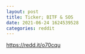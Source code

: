 ```yaml
--- 
layout: post 
title: Ticker; BITF & SOS 
date: 2021-06-24 1624539528 
categories: reddit 
--- 
```

https://redd.it/o70cqu